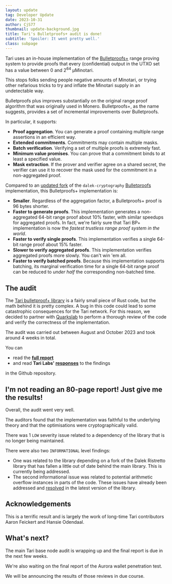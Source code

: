 ```yaml
---
layout: update
tag: Developer Update
date: 2023-10-31
author: CjS77
thumbnail: update-background.jpg
title: Tari's Bulletproofs+ audit is done!
subtitle: 'Spoiler: It went pretty well.'
class: subpage
---
```


Tari uses an in-house implementation of the [Bulletproofs+](https://eprint.iacr.org/2020/735) range proving system to
provide proofs that every (confidential) output in the UTXO set has a value between 0 and 2<sup>64</sup> μMinotari.

This stops folks sending people negative amounts of Minotari, or trying other nefarious tricks to try and
inflate the Minotari supply in an undetectable way.

Bulletproofs plus improves substantially on the original range proof algorithm that was originally used in Monero.
Bulletproofs+, as the name suggests, provides a set of incremental improvements over Bulletproofs.

In particular, it supports:

- **Proof aggregation**. You can generate a proof containing multiple range assertions in an efficient way.
- **Extended commitments**. Commitments may contain multiple masks.
- **Batch verification**. Verifying a set of multiple proofs is extremely fast.
- **Minimum value promises**. You can prove that a commitment binds to at least a specified value.
- **Mask extraction**. If the prover and verifier agree on a shared secret, the verifier can use it to recover the mask
  used for the commitment in a non-aggregated proof.

Compared to an [updated fork](https://github.com/tari-project/bulletproofs) of
the `dalek-cryptography` [Bulletproofs](https://github.com/dalek-cryptography/bulletproofs) implementation, this
Bulletproofs+ implementation is:

- **Smaller**. Regardless of the aggregation factor, a Bulletproofs+ proof is 96 bytes shorter.
- **Faster to generate proofs**. This implementation generates a non-aggregated 64-bit range proof about 10% faster,
  with similar speedups for aggregated proofs. In fact, we're fairly sure that Tari BP+ implementation is now the
  _fastest trustless range proof system in the world_.
- **Faster to verify single proofs**. This implementation verifies a single 64-bit range proof about 15% faster.
- **Slower to verify aggregated proofs**. This implementation verifies aggregated proofs more slowly. You can't win
  'em all.
- **Faster to verify batched proofs**. Because this implementation supports batching, its marginal verification time for
  a single 64-bit range proof can be reduced to _under half_ the corresponding non-batched time.

## The audit

The [Tari bulletproof+ library](https://github.com/tari-project/bulletproofs-plus) is a fairly small piece of Rust
code, but the math behind it is pretty complex. A bug in this code could lead to some catastrophic consequences for the
Tari network. For this reason, we decided to partner with [Quarkslab](https://www.quarkslab.com/) to perform a
thorough review of the code and verify the correctness of the implementation.

The audit was carried out between August and October 2023 and took around 4 weeks in total.

You can

- read the
  **[full report](https://github.com/tari-project/bulletproofs-plus/blob/main/docs/quarkslab-audit/report.pdf)**
- and read **Tari Labs'
  [responses](https://github.com/tari-project/bulletproofs-plus/blob/main/docs/quarkslab-audit/README.md)** to the
  findings

in the Github repository.

## I'm not reading an 80-page report! Just give me the results!

Overall, the audit went very well.

The auditors found that the implementation was faithful to the underlying theory and that the optimisations were
cryptographically valid.

There was 1 `LOW` severity issue related to a dependency of the library that is no longer being maintained.

There were also two `INFORMATIONAL` level findings:

- One was related to the library depending on a fork of the Dalek Ristretto library that has fallen a little out of
  date behind the main library. This is currently being addressed.
- The second informational issue was related to potential arithmetic overflow instances in parts of the code. These
  issues have already been addressed and [resolved](https://github.com/tari-project/bulletproofs-plus/pull/62) in the
  latest version of the library.

## Acknowledgements

This is a terrific result and is largely the work of long-time Tari contributors Aaron Feickert and Hansie Odendaal.

## What's next?

The main Tari base node audit is wrapping up and the final report is due in the next few weeks.

We're also waiting on the final report of the Aurora wallet penetration test.

We will be announcing the results of those reviews in due course.
